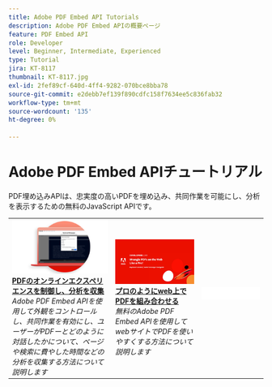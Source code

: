 ```yaml
---
title: Adobe PDF Embed API Tutorials
description: Adobe PDF Embed APIの概要ページ
feature: PDF Embed API
role: Developer
level: Beginner, Intermediate, Experienced
type: Tutorial
jira: KT-8117
thumbnail: KT-8117.jpg
exl-id: 2fef89cf-640d-4ff4-9282-070bce8bba78
source-git-commit: e2debb7ef139f890cdfc158f7634ee5c836fab32
workflow-type: tm+mt
source-wordcount: '135'
ht-degree: 0%

---
```


# Adobe PDF Embed APIチュートリアル

PDF埋め込みAPIは、忠実度の高いPDFを埋め込み、共同作業を可能にし、分析を表示するための無料のJavaScript APIです。

<table style="table-layout:fixed">
<tr>
 <td>
   <a href="controlpdfexperience.md">
      <img alt="PDFのオンラインエクスペリエンスを制御し、分析を収集" src="assets/ControlPDF_thumb.png" />
   </a>
    <div>
   <a href="controlpdfexperience.md"><strong>PDFのオンラインエクスペリエンスを制御し、分析を収集</strong></a>
    </div>
    <em>Adobe PDF Embed APIを使用して外観をコントロールし、共同作業を有効にし、ユーザーがPDFーとどのように対話したかについて、ページや検索に費やした時間などの分析を収集する方法について説明します</em>
    <br>
  </td>
  <td>
   <a href="https://experienceleague.adobe.com/docs/adobe-developers-live-events/events/2021/oct2021/pdf-embed-api.html">
      <img alt="プロのようにweb上でPDFを組み合わせる" src="assets/Wrangle_1280.png" />
   </a>
    <div>
   <a href="https://experienceleague.adobe.com/docs/adobe-developers-live-events/events/2021/oct2021/pdf-embed-api.html"><strong>プロのようにweb上でPDFを組み合わせる</strong></a>
    </div>
    <em>無料のAdobe PDF Embed APIを使用してwebサイトでPDFを使いやすくする方法について説明します</em>
    <br>
  </td>
  <td>
    <img alt="スペーサー" src="../assets/WhiteBanner_Placeholder.png" />
    <div>
    <br>
  </td>
</tr>
</table>
